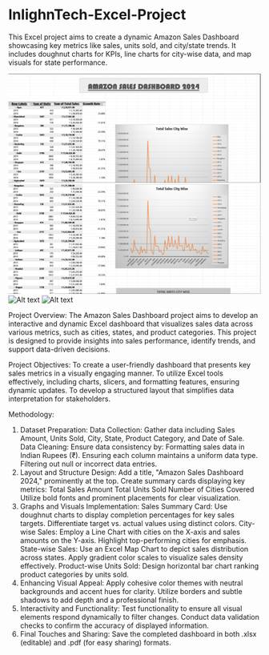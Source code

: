 # InlighnTech-Excel-Project
This Excel project aims to create a dynamic Amazon Sales Dashboard showcasing key metrics like sales, units sold, and city/state trends. It includes doughnut charts for KPIs, line charts for city-wise data, and map visuals for state performance. 

![Alt text](AMAZONSALESDASHBOARD.png)
![Alt text](CITYWISE.png)
![Alt text](image_path)
![Alt text](image_path)


Project Overview:
The Amazon Sales Dashboard project aims to develop an interactive and dynamic Excel dashboard that visualizes sales data across various metrics, such as cities, states, and product categories. This project is designed to provide insights into sales performance, identify trends, and support data-driven decisions.

Project Objectives:
To create a user-friendly dashboard that presents key sales metrics in a visually engaging manner.
To utilize Excel tools effectively, including charts, slicers, and formatting features, ensuring dynamic updates.
To develop a structured layout that simplifies data interpretation for stakeholders.

Methodology:
1. Dataset Preparation:
Data Collection: Gather data including Sales Amount, Units Sold, City, State, Product Category, and Date of Sale.
Data Cleaning: Ensure data consistency by:
Formatting sales data in Indian Rupees (₹).
Ensuring each column maintains a uniform data type.
Filtering out null or incorrect data entries.
2. Layout and Structure Design:
Add a title, "Amazon Sales Dashboard 2024," prominently at the top.
Create summary cards displaying key metrics:
Total Sales Amount
Total Units Sold
Number of Cities Covered
Utilize bold fonts and prominent placements for clear visualization.
3. Graphs and Visuals Implementation:
Sales Summary Card:
Use doughnut charts to display completion percentages for key sales targets.
Differentiate target vs. actual values using distinct colors.
City-wise Sales:
Employ a Line Chart with cities on the X-axis and sales amounts on the Y-axis.
Highlight top-performing cities for emphasis.
State-wise Sales:
Use an Excel Map Chart to depict sales distribution across states.
Apply gradient color scales to visualize sales density effectively.
Product-wise Units Sold:
Design horizontal bar chart ranking product categories by units sold.
4. Enhancing Visual Appeal:
Apply cohesive color themes with neutral backgrounds and accent hues for clarity.
Utilize borders and subtle shadows to add depth and a professional finish.
5. Interactivity and Functionality:
Test functionality to ensure all visual elements respond dynamically to filter changes.
Conduct data validation checks to confirm the accuracy of displayed information.
6. Final Touches and Sharing:
Save the completed dashboard in both .xlsx (editable) and .pdf (for easy sharing) formats.

